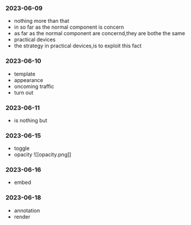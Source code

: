 ### 2023-06-09
* nothing more than that
* in so far as the normal component is concern
* as far as the normal component are concernd,they are bothe the same
* practical devices
* the strategy in practical devices,is  to exploit this fact

### 2023-06-10
* template
* appearance
* oncoming traffic
* turn out

### 2023-06-11
* is nothing but

### 2023-06-15
* toggle
* opacity
 ![[opacity.png]]

### 2023-06-16
* embed


### 2023-06-18
* annotation 
* render